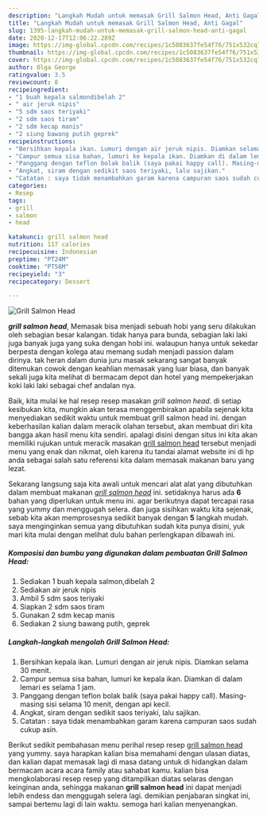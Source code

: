 ```yaml
---
description: "Langkah Mudah untuk memasak Grill Salmon Head, Anti Gagal"
title: "Langkah Mudah untuk memasak Grill Salmon Head, Anti Gagal"
slug: 1395-langkah-mudah-untuk-memasak-grill-salmon-head-anti-gagal
date: 2020-12-17T12:06:22.289Z
image: https://img-global.cpcdn.com/recipes/1c5083637fe54f76/751x532cq70/grill-salmon-head-foto-resep-utama.jpg
thumbnail: https://img-global.cpcdn.com/recipes/1c5083637fe54f76/751x532cq70/grill-salmon-head-foto-resep-utama.jpg
cover: https://img-global.cpcdn.com/recipes/1c5083637fe54f76/751x532cq70/grill-salmon-head-foto-resep-utama.jpg
author: Olga George
ratingvalue: 3.5
reviewcount: 8
recipeingredient:
- "1 buah kepala salmondibelah 2"
- " air jeruk nipis"
- "5 sdm saos teriyaki"
- "2 sdm saos tiram"
- "2 sdm kecap manis"
- "2 siung bawang putih geprek"
recipeinstructions:
- "Bersihkan kepala ikan. Lumuri dengan air jeruk nipis. Diamkan selama 30 menit."
- "Campur semua sisa bahan, lumuri ke kepala ikan. Diamkan di dalam lemari es selama 1 jam."
- "Panggang dengan teflon bolak balik (saya pakai happy call). Masing-masing sisi selama 10 menit, dengan api kecil."
- "Angkat, siram dengan sedikit saos teriyaki, lalu sajikan."
- "Catatan : saya tidak menambahkan garam karena campuran saos sudah cukup asin."
categories:
- Resep
tags:
- grill
- salmon
- head

katakunci: grill salmon head 
nutrition: 117 calories
recipecuisine: Indonesian
preptime: "PT24M"
cooktime: "PT58M"
recipeyield: "3"
recipecategory: Dessert

---
```



![Grill Salmon Head](https://img-global.cpcdn.com/recipes/1c5083637fe54f76/751x532cq70/grill-salmon-head-foto-resep-utama.jpg)

<b><i>grill salmon head</i></b>, Memasak bisa menjadi sebuah hobi yang seru dilakukan oleh sebagian besar kalangan. tidak hanya para bunda, sebagian laki laki juga banyak juga yang suka dengan hobi ini. walaupun hanya untuk sekedar berpesta dengan kolega atau memang sudah menjadi passion dalam dirinya. tak heran dalam dunia juru masak sekarang sangat banyak ditemukan cowok dengan keahlian memasak yang luar biasa, dan banyak sekali juga kita melihat di bermacam depot dan hotel yang mempekerjakan koki laki laki sebagai chef andalan nya.

Baik, kita mulai ke hal resep resep masakan <i>grill salmon head</i>. di setiap kesibukan kita, mungkin akan terasa menggembirakan apabila sejenak kita menyediakan sedikit waktu untuk membuat grill salmon head ini. dengan keberhasilan kalian dalam meracik olahan tersebut, akan membuat diri kita bangga akan hasil menu kita sendiri. apalagi disini dengan situs ini kita akan memiliki rujukan untuk meracik masakan <u>grill salmon head</u> tersebut menjadi menu yang enak dan nikmat, oleh karena itu tandai alamat website ini di hp anda sebagai salah satu referensi kita dalam memasak makanan baru yang lezat.




Sekarang langsung saja kita awali untuk mencari alat alat yang dibutuhkan dalam membuat makanan <u><i>grill salmon head</i></u> ini. setidaknya harus ada <b>6</b> bahan yang diperlukan untuk menu ini. agar berikutnya dapat tercapai rasa yang yummy dan menggugah selera. dan juga sisihkan waktu kita sejenak, sebab kita akan memprosesnya sedikit banyak dengan <b>5</b> langkah mudah. saya menginginkan semua yang dibutuhkan sudah kita punya disini, yuk mari kita mulai dengan melihat dulu bahan perlengkapan dibawah ini.

<!--inarticleads1-->

##### Komposisi dan bumbu yang digunakan dalam pembuatan Grill Salmon Head:

1. Sediakan 1 buah kepala salmon,dibelah 2
1. Sediakan  air jeruk nipis
1. Ambil 5 sdm saos teriyaki
1. Siapkan 2 sdm saos tiram
1. Gunakan 2 sdm kecap manis
1. Sediakan 2 siung bawang putih, geprek




<!--inarticleads2-->

##### Langkah-langkah mengolah Grill Salmon Head:

1. Bersihkan kepala ikan. Lumuri dengan air jeruk nipis. Diamkan selama 30 menit.
1. Campur semua sisa bahan, lumuri ke kepala ikan. Diamkan di dalam lemari es selama 1 jam.
1. Panggang dengan teflon bolak balik (saya pakai happy call). Masing-masing sisi selama 10 menit, dengan api kecil.
1. Angkat, siram dengan sedikit saos teriyaki, lalu sajikan.
1. Catatan : saya tidak menambahkan garam karena campuran saos sudah cukup asin.




Berikut sedikit pembahasan menu perihal resep resep <u>grill salmon head</u> yang yummy. saya harapkan kalian bisa memahami dengan ulasan diatas, dan kalian dapat memasak lagi di masa datang untuk di hidangkan dalam bermacam acara acara family atau sahabat kamu. kalian bisa mengkolaborasi resep resep yang ditampilkan diatas selaras dengan keinginan anda, sehingga makanan <b>grill salmon head</b> ini dapat menjadi lebih endess dan menggugah selera lagi. demikian penjabaran singkat ini, sampai bertemu lagi di lain waktu. semoga hari kalian menyenangkan.
